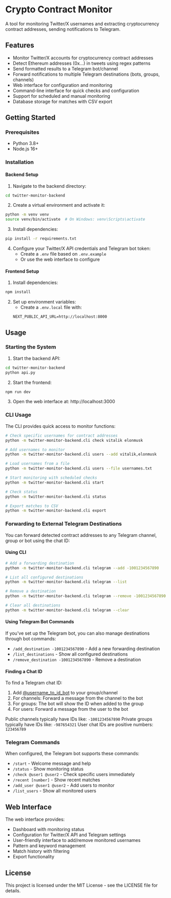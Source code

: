 # Crypto Contract Monitor

A tool for monitoring Twitter/X usernames and extracting cryptocurrency contract addresses, sending notifications to Telegram.

## Features

- Monitor Twitter/X accounts for cryptocurrency contract addresses
- Detect Ethereum addresses (0x...) in tweets using regex patterns
- Send formatted results to a Telegram bot/channel
- Forward notifications to multiple Telegram destinations (bots, groups, channels)
- Web interface for configuration and monitoring
- Command-line interface for quick checks and configuration
- Support for scheduled and manual monitoring
- Database storage for matches with CSV export

## Getting Started

### Prerequisites

- Python 3.8+
- Node.js 16+

### Installation

#### Backend Setup

1. Navigate to the backend directory:
```bash
cd twitter-monitor-backend
```

2. Create a virtual environment and activate it:
```bash
python -m venv venv
source venv/bin/activate  # On Windows: venv\Scripts\activate
```

3. Install dependencies:
```bash
pip install -r requirements.txt
```

4. Configure your Twitter/X API credentials and Telegram bot token:
   - Create a `.env` file based on `.env.example`
   - Or use the web interface to configure

#### Frontend Setup

1. Install dependencies:
```bash
npm install
```

2. Set up environment variables:
   - Create a `.env.local` file with:
   ```
   NEXT_PUBLIC_API_URL=http://localhost:8000
   ```

## Usage

### Starting the System

1. Start the backend API:
```bash
cd twitter-monitor-backend
python api.py
```

2. Start the frontend:
```bash
npm run dev
```

3. Open the web interface at: http://localhost:3000

### CLI Usage

The CLI provides quick access to monitor functions:

```bash
# Check specific usernames for contract addresses
python -m twitter-monitor-backend.cli check vitalik elonmusk

# Add usernames to monitor
python -m twitter-monitor-backend.cli users --add vitalik,elonmusk

# Load usernames from a file
python -m twitter-monitor-backend.cli users --file usernames.txt

# Start monitoring with scheduled checks
python -m twitter-monitor-backend.cli start

# Check status
python -m twitter-monitor-backend.cli status

# Export matches to CSV
python -m twitter-monitor-backend.cli export
```

### Forwarding to External Telegram Destinations

You can forward detected contract addresses to any Telegram channel, group or bot using the chat ID:

#### Using CLI

```bash
# Add a forwarding destination
python -m twitter-monitor-backend.cli telegram --add -1001234567890

# List all configured destinations
python -m twitter-monitor-backend.cli telegram --list

# Remove a destination
python -m twitter-monitor-backend.cli telegram --remove -1001234567890

# Clear all destinations
python -m twitter-monitor-backend.cli telegram --clear
```

#### Using Telegram Bot Commands

If you've set up the Telegram bot, you can also manage destinations through bot commands:

- `/add_destination -1001234567890` - Add a new forwarding destination
- `/list_destinations` - Show all configured destinations
- `/remove_destination -1001234567890` - Remove a destination

#### Finding a Chat ID

To find a Telegram chat ID:
1. Add [@username_to_id_bot](https://t.me/username_to_id_bot) to your group/channel
2. For channels: Forward a message from the channel to the bot
3. For groups: The bot will show the ID when added to the group
4. For users: Forward a message from the user to the bot

Public channels typically have IDs like: `-1001234567890`
Private groups typically have IDs like: `-987654321`
User chat IDs are positive numbers: `123456789`

### Telegram Commands

When configured, the Telegram bot supports these commands:

- `/start` - Welcome message and help
- `/status` - Show monitoring status
- `/check @user1 @user2` - Check specific users immediately
- `/recent [number]` - Show recent matches
- `/add_user @user1 @user2` - Add users to monitor
- `/list_users` - Show all monitored users

## Web Interface

The web interface provides:

- Dashboard with monitoring status
- Configuration for Twitter/X API and Telegram settings
- User-friendly interface to add/remove monitored usernames
- Pattern and keyword management
- Match history with filtering
- Export functionality

## License

This project is licensed under the MIT License - see the LICENSE file for details.
